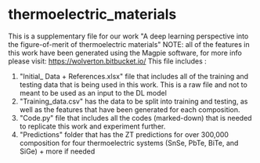 # thermoelectric_materials
This is a supplementary file for our work "A deep learning perspective into the figure-of-merit of thermoelectric materials"
NOTE: all of the features in this work have been generated using the Magpie software, for more info please visit: https://wolverton.bitbucket.io/
This file includes :
1. "Initial_ Data + References.xlsx" file that includes all of the training and testing data that is being used in this work. This is a raw file and not to meant to be used as an input to the DL model
2. "Training_data.csv" has the data to be split into training and testing, as well as the features that have been generated for each composition.
3. "Code.py" file that includes all the codes (marked-down) that is needed to replicate this work and experiment further.
4. "Predictions" folder  that has the ZT predictions for over 300,000 composition for four thermoelectric systems (SnSe, PbTe, BiTe, and SiGe) + more if needed
